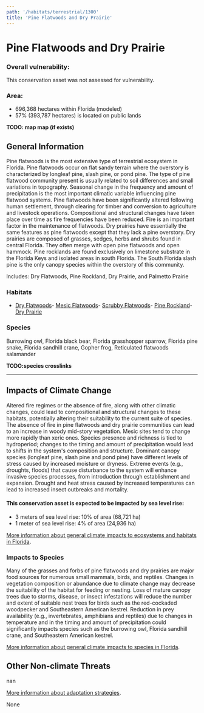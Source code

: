 ```yaml
---
path: '/habitats/terrestrial/1300'
title: 'Pine Flatwoods and Dry Prairie'
---
```


# Pine Flatwoods and Dry Prairie

<div id="TopSection">



<div>

### Overall vulnerability:

This conservation asset was not assessed for vulnerability.

### Area:

-   696,368 hectares within Florida (modeled)
-   57% (393,787 hectares) is located on public lands

</div>
</div>

**TODO: map map (if exists)**

## General Information

Pine flatwoods is the most extensive type of terrestrial ecosystem in Florida.  Pine flatwoods occur on flat sandy terrain where the overstory is characterized by longleaf pine, slash pine, or pond pine. The type of pine flatwood community present is usually related to soil differences and small variations in topography. Seasonal change in the frequency and amount of precipitation is the most important climatic variable influencing pine flatwood systems.  Pine flatwoods have been significantly altered following human settlement, through clearing for timber and conversion to agriculture and livestock operations.  Compositional and structural changes have taken place over time as fire frequencies have been reduced.  Fire is an important factor in the maintenance of flatwoods.  Dry prairies have essentially the same features as pine flatwoods except that they lack a pine overstory.   Dry prairies are composed of grasses, sedges, herbs and shrubs found in central Florida. They often merge with open pine flatwoods and open hammock.  Pine rocklands are found exclusively on limestone substrate in the Florida Keys and isolated areas in south Florida. The South Florida slash pine is the only canopy species within the overstory of this community.

Includes: Dry Flatwoods, Pine Rockland, Dry Prairie, and Palmetto Prairie

### Habitats

- [Dry Flatwoods](/habitats/terrestrial/1310)- [Mesic Flatwoods](/habitats/terrestrial/1311)- [Scrubby Flatwoods](/habitats/terrestrial/1312)- [Pine Rockland](/habitats/terrestrial/1320)- [Dry Prairie](/habitats/terrestrial/1330)



### Species

Burrowing owl, Florida black bear, Florida grasshopper sparrow, Florida pine snake, Florida sandhill crane, Gopher frog, Reticulated flatwoods salamander

**TODO:species crosslinks**

<hr />

## Impacts of Climate Change

Altered fire regimes or the absence of fire, along with other climatic changes, could lead to compositional and structural changes to these habitats, potentially altering their suitability to the current suite of species.  The absence of fire in pine flatwoods and dry prairie communities can lead to an increase in woody mid-story vegetation. Mesic sites tend to change more rapidly than xeric ones.  Species presence and richness is tied to hydroperiod; changes to the timing and amount of precipitation would lead to shifts in the system's composition and structure.   Dominant canopy species (longleaf pine, slash pine and pond pine) have different levels of stress caused by increased moisture or dryness.  Extreme events (e.g., droughts, floods) that cause disturbance to the system will enhance invasive species processes, from introduction through establishment and expansion.  Drought and heat stress caused by increased temperatures can lead to increased insect outbreaks and mortality.


#### This conservation asset is expected to be impacted by sea level rise:

- 3 meters of sea level rise: 10% of area (68,721 ha)
- 1 meter of sea level rise: 4% of area (24,936 ha)
    

[More information about general climate impacts to ecosystems and habitats in Florida](/impacts/habitats).

### Impacts to Species

Many of the grasses and forbs of pine flatwoods and dry prairies are major food sources for numerous small mammals, birds, and reptiles.  Changes in vegetation composition or abundance due to climate change may decrease the suitability of the habitat for feeding or nesting.  Loss of mature canopy trees due to storms, disease, or insect infestations will reduce the number and extent of suitable nest trees for birds such as the red-cockaded woodpecker and Southeastern American kestrel.  Reduction in prey availability (e.g., invertebrates, amphibians and reptiles) due to changes in temperature and in the timing and amount of precipitation could significantly impacts species such as the burrowing owl, Florida sandhill crane, and Southeastern American kestrel.

[More information about general climate impacts to species in Florida](/impacts/species).

## Other Non-climate Threats

nan

[More information about adaptation strategies](/strategies).

None

